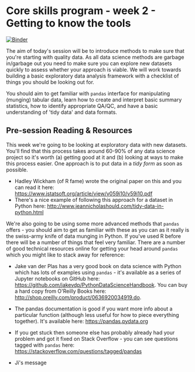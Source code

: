 # Core skills program - week 2 - Getting to know the tools

[![Binder](https://mybinder.org/badge.svg)](https://mybinder.org/v2/gh/core-skills/02-getting-to-know-the-tools.git/master)

The aim of today's session will be to introduce methods to make sure that you're starting with quality data. As all data science methods are garbage in/garbage out you need to make sure you can explore new datasets quickly to assess whether your approach is viable. We will work towards building a basic exploratory data analysis framework with a checklist of things you should be looking out for.

You should aim to get familiar with `pandas`  interface for manipulating (munging) tabular data, learn how to create and interpret basic summary statistics, how to identify appropriate QA/QC, and have a basic understanding of 'tidy data' and data formats.

## Pre-session Reading & Resources

This week we're going to be looking at exploratory data with new datasets. You'll find that this process takes around 60-90% of any data science project so it's worth (a) getting good at it and (b) looking at ways to make this process easier. One approach is to put data in a *tidy form* as soon as possible. 

- Hadley Wickham (of R fame) wrote the original paper on this and you can read it here: https://www.jstatsoft.org/article/view/v059i10/v59i10.pdf
- There's a nice example of following this approach for a dataset in Python here: http://www.jeannicholashould.com/tidy-data-in-python.html

We're also going to be using some more advanced methods that `pandas` offers - you should aim to get as familiar with these as you can as it really is the swiss-army knife of data munging in Python. If you've used R before there will be a number of things that feel very familiar. There are a number of good technical resources online for getting your head around `pandas` which you might like to stack away for reference:

- Jake van der Plas has a very good book on data science with Python which has lots of examples using `pandas` - it's available as a series of Jupyter notebooks on GitHub here: https://github.com/jakevdp/PythonDataScienceHandbook. You can buy a hard copy from O'Reilly Books here: http://shop.oreilly.com/product/0636920034919.do.
- The pandas documentation is good if you want more info about a particular function (although less useful for how to piece everything together). It's available here: https://pandas.pydata.org
- If you get stuck then someone else has probably already had your problem and got it fixed on Stack Overflow - you can see questions tagged with `pandas` here: https://stackoverflow.com/questions/tagged/pandas

- Ji's message